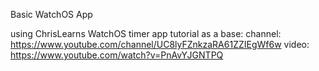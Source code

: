 Basic WatchOS App

using ChrisLearns WatchOS timer app tutorial as a base:
channel: https://www.youtube.com/channel/UC8lyFZnkzaRA61ZZIEgWf6w
video: https://www.youtube.com/watch?v=PnAvYJGNTPQ
